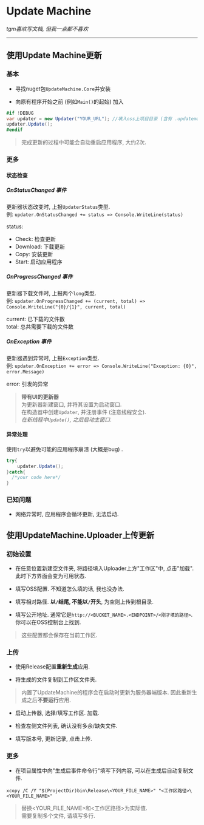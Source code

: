 # Update Machine  
*tgm喜欢写文档, 但我一点都不喜欢*  

---  
## 使用Update Machine更新  
### 基本  
* 寻找nuget包`UpdateMachine.Core`并安装  

* 向原有程序开始之前 (例如`Main()`的起始) 加入
```csharp
#if !DEBUG
var updater = new Updater("YOUR_URL"); //填入oss上项目目录 (含有 .updatemachine 文件夹) 的公开地址
updater.Update();
#endif
```   
>完成更新的过程中可能会自动重启应用程序, 大约2次.  

### 更多  
#### 状态检查  
##### OnStatusChanged 事件  
更新器状态改变时, 上报`UpdaterStatus`类型.  
例: `updater.OnStatusChanged += status => Console.WriteLine(status)`  
  
status:  
* Check: 检查更新  
* Download: 下载更新  
* Copy: 安装更新  
* Start: 启动应用程序  

##### OnProgressChanged 事件  
更新器下载文件时, 上报两个`long`类型.  
例: `updater.OnProgressChanged += (current, total) => Console.WriteLine("{0}/{1}", current, total)`  
  
current: 已下载的文件数  
total: 总共需要下载的文件数  

##### OnException 事件  
更新器遇到异常时, 上报`Exception`类型.  
例: `updater.OnException += error => Console.WriteLine("Exception: {0}", error.Message)`  
  
error: 引发的异常  

>**带有UI的更新器**  
为更新器新建窗口, 并将其设置为启动窗口.  
在构造器中创建`Updater`, 并注册事件 (注意线程安全).  
*在新线程中`Update()`, 之后启动主窗口*. 

#### 异常处理
使用`try`以避免可能的应用程序崩溃 (大概是bug) .  
```csharp
try{ 
    updater.Update();
}catch{
  /*your code here*/
}
```

### 已知问题
* 网络异常时, 应用程序会循环更新, 无法启动.

## 使用UpdateMachine.Uploader上传更新  
### 初始设置  
* 在任意位置新建空文件夹, 将路径填入Uploader上方"工作区"中, 点击"加载". 此时下方界面会变为可用状态.  

* 填写OSS配置. 不知道怎么填的话, 我也没办法.

* 填写相对路径. **以`/`结尾, 不能以`/`开头**, 为空则上传到根目录.  

* 填写公开地址. 通常它是`http://<BUCKET_NAME>.<ENDPOINT>/<刚才填的路径>`. 你可以在OSS控制台上找到.   
>这些配置都会保存在当前工作区.  

### 上传
* 使用Release配置**重新生成**应用.

* 将生成的文件复制到工作区文件夹.  
>内置了UpdateMachine的程序会在启动时更新为服务器端版本. 因此重新生成之后**不要运行**应用.

* 启动上传器, 选择/填写工作区. 加载.

* 检查左侧文件列表, 确认没有多余/缺失文件.  

* 填写版本号, 更新记录, 点击上传.  

### 更多  
* 在项目属性中向"生成后事件命令行"填写下列内容, 可以在生成后自动复制文件.
```
xcopy /C /Y "$(ProjectDir)bin\Release\<YOUR_FILE_NAME>" "<工作区路径>\<YOUR_FILE_NAME>"
```
>替换<YOUR_FILE_NAME>和<工作区路径>为实际值.  
需要复制多个文件, 请填写多行.  
